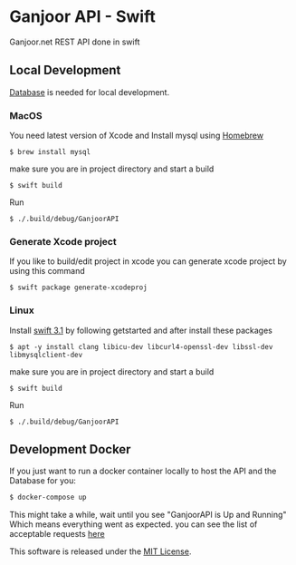 # Ganjoor API - Swift
Ganjoor.net REST API done in swift

## Local Development
[Database](https://github.com/ganjoor/ganjoor-db) is needed for local development.

### MacOS
You need latest version of Xcode and Install mysql using [Homebrew](https://brew.sh)
```
$ brew install mysql
```
make sure you are in project directory and start a build
```
$ swift build
```
Run
```
$ ./.build/debug/GanjoorAPI
```
### Generate Xcode project
If you like to build/edit project in xcode you can generate xcode project by using this command
```
$ swift package generate-xcodeproj
```

### Linux
Install [swift 3.1](https://swift.org/getting-started/) by following getstarted and after install these packages
```
$ apt -y install clang libicu-dev libcurl4-openssl-dev libssl-dev libmysqlclient-dev
```
make sure you are in project directory and start a build
```
$ swift build
```
Run
```
$ ./.build/debug/GanjoorAPI
```

## Development Docker

If you just want to run a docker container locally to host the API and the Database for you:
``` bash
$ docker-compose up
```

This might take a while, wait until you see "GanjoorAPI is Up and Running" Which means everything went as expected.
you can see the list of acceptable requests [here](https://github.com/ganjoor/GanjoorAPI-Swift/wiki/Requests)

This software is released under the [MIT License](LICENSE).
